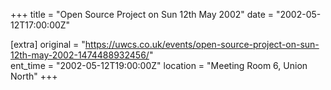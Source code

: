 +++
title = "Open Source Project on Sun 12th May 2002"
date = "2002-05-12T17:00:00Z"

[extra]
original = "https://uwcs.co.uk/events/open-source-project-on-sun-12th-may-2002-1474488932456/"    
ent_time = "2002-05-12T19:00:00Z"
location = "Meeting Room 6, Union North"
+++



